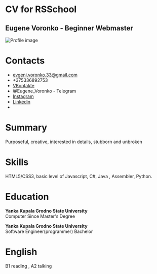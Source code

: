 # CV for RSSchool

## Eugene Voronko - Beginner Webmaster
![Profile image](https://stihi.ru/photos/3redstar3.jpg?8169)


# Contacts

- evgeni.voronko.33@gmail.com
- +375336892753
- [VKontakte](https://vk.com/eugene_voroko)
- @Eugene_Voronko - Telegram
- [Instagram](https://www.instagram.com/3ev3_studio/)
- [Linkedin](https://www.linkedin.com/in/eugene-voronko-8806001aa/)
-
# Summary
Purposeful, creative, interested in details, stubborn and unbroken

# Skills
HTML5/CSS3, basic level of Javascript, C#, Java , Assembler, Python.

# Education
**Yanka Kupala Grodno State University**  
Computer Since Master's Degree

**Yanka Kupala Grodno State University**  
Software Engineer(programmer) Bachelor

# English
B1 reading , A2 talking